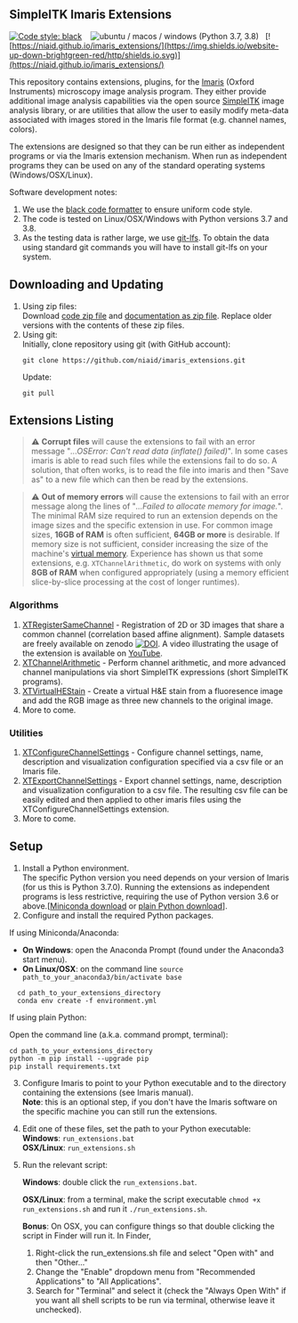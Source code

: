 ## SimpleITK Imaris Extensions

[![Code style: black](https://img.shields.io/badge/code%20style-black-000000.svg)](https://github.com/psf/black) &nbsp;&nbsp;
![ubuntu / macos / windows (Python 3.7, 3.8)](https://github.com/niaid/imaris_extensions/actions/workflows/main.yml/badge.svg)
&nbsp;&nbsp;[![https://niaid.github.io/imaris_extensions/](https://img.shields.io/website-up-down-brightgreen-red/http/shields.io.svg)](https://niaid.github.io/imaris_extensions/)

This repository contains extensions, plugins, for the [Imaris](https://imaris.oxinst.com/) (Oxford Instruments) microscopy image analysis program. They either provide additional image analysis capabilities via the open source [SimpleITK](https://simpleitk.org) image analysis library, or are utilities that allow the user to easily modify meta-data associated with images stored in the Imaris file format (e.g. channel names, colors).

The extensions are designed so that they can be run either as independent programs or via the Imaris extension mechanism. When run as independent programs they can be used on any of the standard operating systems (Windows/OSX/Linux).

Software development notes:

1. We use the [black code formatter](https://github.com/psf/black) to ensure uniform code style.
2. The code is tested on Linux/OSX/Windows with Python versions 3.7 and 3.8.
3. As the testing data is rather large, we use [git-lfs](https://git-lfs.github.com/). To obtain the data using standard git commands you will have to install git-lfs on your system.

## Downloading and Updating

1. Using zip files:  
   Download [code zip file](https://github.com/niaid/imaris_extensions/archive/refs/heads/main.zip) and [documentation as zip file](https://github.com/niaid/imaris_extensions/archive/refs/heads/gh-pages.zip). Replace older versions with the contents of these zip files.
2. Using git:  
   Initially, clone repository using git (with GitHub account):
    ```
    git clone https://github.com/niaid/imaris_extensions.git
    ```
   Update:
    ```
    git pull
    ```

## Extensions Listing

> :warning: **Corrupt files** will cause the extensions to fail with an error message "*...OSError: Can't read data (inflate() failed)*". In some cases imaris is able to read such files while the extensions fail to do so. A solution, that often works, is to read the file into imaris and then "Save as" to a new file which can then be read by the extensions.

> :warning: **Out of memory errors** will cause the extensions to fail with an error message along the lines of "*...Failed to allocate memory for image.*". The minimal RAM size required to run an extension depends on the image sizes and the specific extension in use. For common image sizes, **16GB of RAM** is often sufficient, **64GB or more** is desirable. If memory size is not sufficient, consider increasing the size of the machine's [virtual memory](https://en.wikipedia.org/wiki/Virtual_memory). Experience has shown us that some extensions, e.g. `XTChannelArithmetic`, do work on systems with only **8GB of RAM** when configured appropriately (using a memory efficient slice-by-slice processing at the cost of longer runtimes).

### Algorithms
  1. [XTRegisterSameChannel](http://niaid.github.io/imaris_extensions/XTRegisterSameChannel.html) - Registration of 2D or 3D images that share a common channel (correlation based affine alignment). Sample datasets are freely available on zenodo [![DOI](https://zenodo.org/badge/DOI/10.5281/zenodo.4632320.svg)](https://doi.org/10.5281/zenodo.4632320). A video illustrating the usage of the extension is available on [YouTube](https://www.youtube.com/watch?v=rrCajI8jroE).
  2. [XTChannelArithmetic](http://niaid.github.io/imaris_extensions/XTChannelArithmetic.html) - Perform channel arithmetic, and more advanced channel manipulations via short SimpleITK expressions (short SimpleITK programs).
  3. [XTVirtualHEStain](http://niaid.github.io/imaris_extensions/XTVirtualHEStain.html) - Create a virtual H&E stain from a fluoresence image and add the RGB image as three new channels to the original image.
  4. More to come.

### Utilities
  1. [XTConfigureChannelSettings](http://niaid.github.io/imaris_extensions/XTConfigureChannelSettings.html) - Configure channel settings, name, description and visualization configuration specified via a csv file or an Imaris file.
  2. [XTExportChannelSettings](http://niaid.github.io/imaris_extensions/XTExportChannelSettings.html) - Export channel settings, name, description and visualization configuration to a csv file. The resulting csv file can be easily edited and then applied to other imaris files using the XTConfigureChannelSettings extension.
  3. More to come.

## Setup

1. Install a Python environment.  
The specific Python version you need depends on your version of Imaris (for us this is Python 3.7.0). Running the extensions as independent programs is less restrictive, requiring the use of Python version 3.6 or above.[[Miniconda download](https://docs.conda.io/en/latest/miniconda.html) or [plain Python download](https://www.python.org/downloads/)].
2. Configure and install the required Python packages.

  If using Miniconda/Anaconda:

  * **On Windows**: open the Anaconda Prompt (found under the Anaconda3 start menu).
  * **On Linux/OSX**: on the command line ```source path_to_your_anaconda3/bin/activate base```
```
  cd path_to_your_extensions_directory
  conda env create -f environment.yml
  ```

  If using plain Python:

  Open the command line (a.k.a. command prompt, terminal):
```
cd path_to_your_extensions_directory
python -m pip install --upgrade pip
pip install requirements.txt
```
3. Configure Imaris to point to your Python executable and to the directory containing the extensions (see Imaris manual).  
 **Note**: this is an optional step, if you don't have the Imaris software on the specific machine you can still run the extensions.
4. Edit one of these files, set the path to your Python executable:  
  **Windows**: `run_extensions.bat`  
  **OSX/Linux**: `run_extensions.sh`

5. Run the relevant script:  

   **Windows**: double click the `run_extensions.bat`.  

   **OSX/Linux**: from a terminal, make the script executable `chmod +x run_extensions.sh` and run it `./run_extensions.sh`.  

   **Bonus**: On OSX, you can configure things so that double clicking the script in Finder will run it. In Finder,  
   1. Right-click the run_extensions.sh file and select "Open with" and then "Other..."
   2. Change the "Enable" dropdown menu from "Recommended Applications" to "All Applications".
   3. Search for "Terminal" and select it (check the "Always Open With" if you want all shell scripts to be run via terminal, otherwise leave it unchecked).

